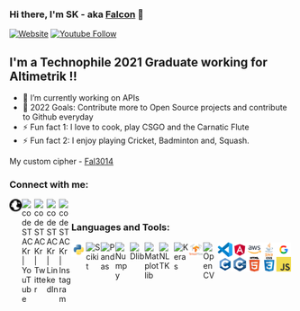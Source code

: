 ### Hi there, I'm SK - aka [Falcon][website] 👋 

[![Website](https://img.shields.io/badge/More%20about%3A-Me-orange)](https://about.me/sriksven)
[![Youtube Follow](https://img.shields.io/youtube/channel/views/UCBkZGtQ6tQWzCseujiS4CXQ?style=social)](https://www.youtube.com/c/ProfSpud)

## I'm a Technophile 2021 Graduate working for Altimetrik !!

- 🌱 I’m currently working on APIs
- 🥅 2022 Goals: Contribute more to Open Source projects and contribute to Github everyday
- ⚡ Fun fact 1: I love to cook, play CSGO and the Carnatic Flute 
- ⚡ Fun fact 2: I enjoy playing Cricket, Badminton and, Squash.

My custom cipher - [Fal3014]

### Connect with me:

[<img align="left" alt="https://about.me/sriksven" width="22px" src="https://raw.githubusercontent.com/iconic/open-iconic/master/svg/globe.svg" />][website]
[<img align="left" alt="codeSTACKr | YouTube" width="22px" src="https://cdn.jsdelivr.net/npm/simple-icons@v3/icons/youtube.svg" />][youtube]
[<img align="left" alt="codeSTACKr | Twitter" width="22px" src="https://cdn.jsdelivr.net/npm/simple-icons@v3/icons/twitter.svg" />][twitter]
[<img align="left" alt="codeSTACKr | LinkedIn" width="22px" src="https://cdn.jsdelivr.net/npm/simple-icons@v3/icons/linkedin.svg" />][linkedin]
[<img align="left" alt="codeSTACKr | Instagram" width="22px" src="https://cdn.jsdelivr.net/npm/simple-icons@v3/icons/instagram.svg" />][instagram]

<br />

### Languages and Tools:
<img align="left" alt="Python" width="26px" src="https://raw.githubusercontent.com/github/explore/80688e429a7d4ef2fca1e82350fe8e3517d3494d/topics/python/python.png" />
<img align="left" alt="Scikit" width="26px" src="https://avatars.githubusercontent.com/u/365630?s=200&v=4" />
<img align="left" alt="Pandas" width="26px" src="https://avatars.githubusercontent.com/u/21206976?s=200&v=4" />
<img align="left" alt="Numpy" width="26px" src="https://avatars.githubusercontent.com/u/288276?s=200&v=4" />
<img align="left" alt="Dlib" width="26px" src="https://upload.wikimedia.org/wikipedia/en/d/d9/Dlib_c%2B%2B_library_logo.png" />
<img align="left" alt="Matplotlib" width="26px" src="https://avatars.githubusercontent.com/u/215947?s=200&v=4" />
<img align="left" alt="NLTK" width="26px" src="https://avatars.githubusercontent.com/u/124114?s=200&v=4" />
<img align="left" alt="Keras" width="26px" src="https://avatars.githubusercontent.com/u/34455048?s=200&v=4" />
<img align="left" alt="Tensor FLow" width="26px" src="https://raw.githubusercontent.com/github/explore/80688e429a7d4ef2fca1e82350fe8e3517d3494d/topics/tensorflow/tensorflow.png" />
<img align="left" alt="OpenCV" width="26px" src="https://avatars.githubusercontent.com/u/5009934?s=200&v=4" />

<img align="left" alt="Visual Studio Code" width="26px" src="https://raw.githubusercontent.com/github/explore/80688e429a7d4ef2fca1e82350fe8e3517d3494d/topics/visual-studio-code/visual-studio-code.png" />
<img align="left" alt="Angular" width="26px" src="https://raw.githubusercontent.com/github/explore/80688e429a7d4ef2fca1e82350fe8e3517d3494d/topics/angular/angular.png" />
<img align="left" alt="AWS" width="26px" src="https://raw.githubusercontent.com/github/explore/fbceb94436312b6dacde68d122a5b9c7d11f9524/topics/aws/aws.png" />
<img align="left" alt="Java" width="26px" src="https://raw.githubusercontent.com/github/explore/5b3600551e122a3277c2c5368af2ad5725ffa9a1/topics/java/java.png" />
<img align="left" alt="Google Cloud" width="26px" src="https://raw.githubusercontent.com/github/explore/80688e429a7d4ef2fca1e82350fe8e3517d3494d/topics/google/google.png" />
<img align="left" alt="c" width="26px" src="https://raw.githubusercontent.com/github/explore/f3e22f0dca2be955676bc70d6214b95b13354ee8/topics/c/c.png" />
<img align="left" alt="c++" width="26px" src="https://raw.githubusercontent.com/github/explore/180320cffc25f4ed1bbdfd33d4db3a66eeeeb358/topics/cpp/cpp.png" />
<img align="left" alt="HTML5" width="26px" src="https://raw.githubusercontent.com/github/explore/80688e429a7d4ef2fca1e82350fe8e3517d3494d/topics/html/html.png" />
<img align="left" alt="CSS3" width="26px" src="https://raw.githubusercontent.com/github/explore/80688e429a7d4ef2fca1e82350fe8e3517d3494d/topics/css/css.png" />
<img align="left" alt="JavaScript" width="26px" src="https://raw.githubusercontent.com/github/explore/80688e429a7d4ef2fca1e82350fe8e3517d3494d/topics/javascript/javascript.png" />
<br />
<br />


[website]: https://about.me/sriksven
[twitter]: https://twitter.com/Sriks_venk
[youtube]: https://www.youtube.com/c/ProfSpud
[instagram]: https://www.instagram.com/_sk46_/
[linkedin]: https://www.linkedin.com/in/sriksven/
[Fal3014]: https://falcon046.github.io/FAL3014/

